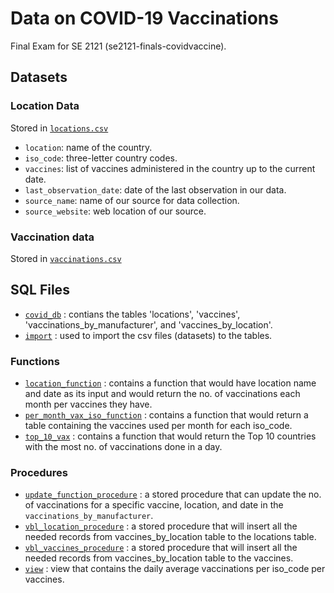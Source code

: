 # Data on COVID-19 Vaccinations
Final Exam for SE 2121 (se2121-finals-covidvaccine).

## Datasets

### Location Data

Stored in [`locations.csv`](locations.csv)

* `location`: name of the country.
* `iso_code`: three-letter country codes.
* `vaccines`: list of vaccines administered in the country up to the current date.
* `last_observation_date`: date of the last observation in our data.
* `source_name`: name of our source for data collection.
* `source_website`: web location of our source. 

### Vaccination data

Stored in [`vaccinations.csv`](vaccination.csv)

## SQL Files
* [`covid_db`](covid_db.sql) : contians the tables 'locations', 'vaccines', 'vaccinations_by_manufacturer', and 'vaccines_by_location'.
* [`import`](import.sql) : used to import the csv files (datasets) to the tables.
### Functions
* [`location_function`](location_function.sql) : contains a function that would have location name and date as its input and would return the no. of vaccinations each month per vaccines they have.
* [`per_month_vax_iso_function`](per_month_vax_iso_function) :  contains a function that would return a table containing the vaccines used per month for each iso_code.
* [`top_10_vax`](top_10_vax.sql) : contains a function that would return the Top 10 countries with the most no. of vaccinations done in a day.
### Procedures
* [`update_function_procedure`](update_function_procedure.sql) : a stored procedure that can update the no. of vaccinations for a specific vaccine, location, and date in the `vaccinations_by_manufacturer`.
* [`vbl_location_procedure`](vbl_location_procedure.sql) : a stored procedure that will insert all the needed records from vaccines_by_location table to the locations table. 
* [`vbl_vaccines_procedure`](vbl_vaccines_procedure.sql) :  a stored procedure that will insert all the needed records from vaccines_by_location table to the vaccines.
* [`view`](view.sql) : view that contains the daily average vaccinations per iso_code per vaccines.

